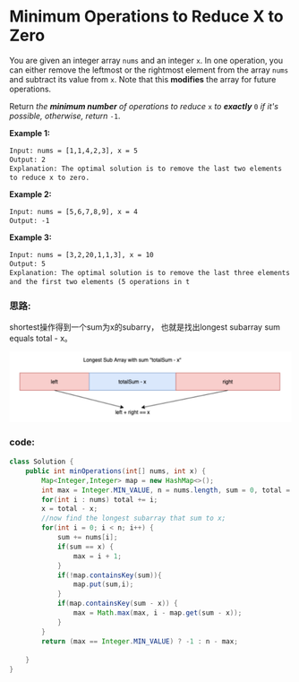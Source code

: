 # Minimum Operations to Reduce X to Zero



You are given an integer array `nums` and an integer `x`. In one operation, you can either remove the leftmost or the rightmost element from the array `nums` and subtract its value from `x`. Note that this **modifies** the array for future operations.

Return _the **minimum number** of operations to reduce_ `x` _to **exactly**_ `0` _if it's possible, otherwise, return_ `-1`.

**Example 1:**

```text
Input: nums = [1,1,4,2,3], x = 5
Output: 2
Explanation: The optimal solution is to remove the last two elements to reduce x to zero.
```

**Example 2:**

```text
Input: nums = [5,6,7,8,9], x = 4
Output: -1
```

**Example 3:**

```text
Input: nums = [3,2,20,1,1,3], x = 10
Output: 5
Explanation: The optimal solution is to remove the last three elements and the first two elements (5 operations in t
```

### 思路:

shortest操作得到一个sum为x的subarry， 也就是找出longest subarray sum equals total - x。 

![](../../.gitbook/assets/image.png)

### code:

```java
class Solution {
    public int minOperations(int[] nums, int x) {
        Map<Integer,Integer> map = new HashMap<>();
        int max = Integer.MIN_VALUE, n = nums.length, sum = 0, total = 0;
        for(int i : nums) total += i;
        x = total - x; 
        //now find the longest subarray that sum to x;
        for(int i = 0; i < n; i++) {
            sum += nums[i];
            if(sum == x) {
                max = i + 1;
            }
            if(!map.containsKey(sum)){
                map.put(sum,i);
            }
            if(map.containsKey(sum - x)) {
                max = Math.max(max, i - map.get(sum - x));
            }
        }
        return (max == Integer.MIN_VALUE) ? -1 : n - max;
        
    }
}
```

